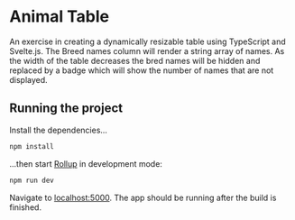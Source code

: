 # Animal Table

An exercise in creating a dynamically resizable table using TypeScript and Svelte.js. The Breed names column will render a string array of names. As the width of the table decreases the bred names will be hidden and replaced by a badge which will show the number of names that are not displayed.

## Running the project

Install the dependencies...

```bash
npm install
```

...then start [Rollup](https://rollupjs.org) in development mode:

```bash
npm run dev
```

Navigate to [localhost:5000](http://localhost:5000). The app should be running after the build is finished.
